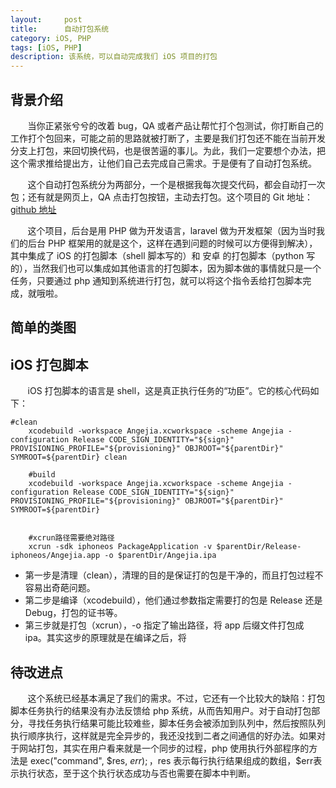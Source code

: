 ```yaml
---
layout:     post
title:      自动打包系统
category: iOS, PHP
tags: [iOS, PHP]
description: 该系统，可以自动完成我们 iOS 项目的打包
---
```


## 背景介绍
&nbsp;&nbsp;&nbsp;&nbsp;&nbsp;&nbsp;&nbsp;当你正紧张兮兮的改着 bug，QA 或者产品让帮忙打个包测试，你打断自己的工作打个包回来，可能之前的思路就被打断了，主要是我们打包还不能在当前开发分支上打包，来回切换代码，也是很苦逼的事儿。为此，我们一定要想个办法，把这个需求推给提出方，让他们自己去完成自己需求。于是便有了自动打包系统。

&nbsp;&nbsp;&nbsp;&nbsp;&nbsp;&nbsp;&nbsp;这个自动打包系统分为两部分，一个是根据我每次提交代码，都会自动打一次包；还有就是网页上，QA 点击打包按钮，主动去打包。这个项目的 Git 地址：[github 地址](https://github.com/benlinhuo/AutoPackageSystem.git)

&nbsp;&nbsp;&nbsp;&nbsp;&nbsp;&nbsp;&nbsp;这个项目，后台是用 PHP 做为开发语言，laravel 做为开发框架（因为当时我们的后台 PHP 框架用的就是这个，这样在遇到问题的时候可以方便得到解决），其中集成了 iOS 的打包脚本（shell 脚本写的）和 安卓 的打包脚本（python 写的），当然我们也可以集成如其他语言的打包脚本，因为脚本做的事情就只是一个任务，只要通过 php 通知到系统进行打包，就可以将这个指令丢给打包脚本完成，就哦啦。

## 简单的类图

## iOS 打包脚本
&nbsp;&nbsp;&nbsp;&nbsp;&nbsp;&nbsp;&nbsp;iOS 打包脚本的语言是 shell，这是真正执行任务的“功臣”。它的核心代码如下：

```
#clean
    xcodebuild -workspace Angejia.xcworkspace -scheme Angejia -configuration Release CODE_SIGN_IDENTITY="${sign}" PROVISIONING_PROFILE="${provisioning}" OBJROOT="${parentDir}" SYMROOT=${parentDir} clean

    #build
    xcodebuild -workspace Angejia.xcworkspace -scheme Angejia -configuration Release CODE_SIGN_IDENTITY="${sign}" PROVISIONING_PROFILE="${provisioning}" OBJROOT="${parentDir}" SYMROOT=${parentDir}
    

    #xcrun路径需要绝对路径
    xcrun -sdk iphoneos PackageApplication -v $parentDir/Release-iphoneos/Angejia.app -o $parentDir/Angejia.ipa

```

* 第一步是清理（clean），清理的目的是保证打的包是干净的，而且打包过程不容易出奇葩问题。
* 第二步是编译（xcodebuild），他们通过参数指定需要打的包是 Release 还是 Debug，打包的证书等。
* 第三步就是打包（xcrun），-o 指定了输出路径，将 app 后缀文件打包成 ipa。其实这步的原理就是在编译之后，将

## 待改进点
&nbsp;&nbsp;&nbsp;&nbsp;&nbsp;&nbsp;&nbsp;这个系统已经基本满足了我们的需求。不过，它还有一个比较大的缺陷：打包脚本任务执行的结果没有办法反馈给 php 系统，从而告知用户。对于自动打包部分，寻找任务执行结果可能比较难些，脚本任务会被添加到队列中，然后按照队列执行顺序执行，这样就是完全异步的，我还没找到二者之间通信的好办法。如果对于网站打包，其实在用户看来就是一个同步的过程，php 使用执行外部程序的方法是 exec("command", $res, $err); ，$res 表示每行执行结果组成的数组，$err表示执行状态，至于这个执行状态成功与否也需要在脚本中判断。



